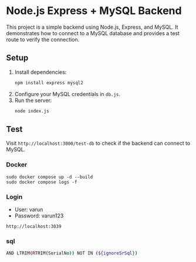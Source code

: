 # Node.js Express + MySQL Backend

This project is a simple backend using Node.js, Express, and MySQL. It demonstrates how to connect to a MySQL database and provides a test route to verify the connection.

## Setup

1. Install dependencies:
   ```bash
   npm install express mysql2
   ```
2. Configure your MySQL credentials in `db.js`.
3. Run the server:
   ```bash
   node index.js
   ```

## Test
Visit `http://localhost:3000/test-db` to check if the backend can connect to MySQL.

### Docker
```
sudo docker compose up -d --build
sudo docker compose logs -f
```

### Login
- User: varun
- Password: varun123
```
http://localhost:3039
```

### sql 
```bash
AND LTRIM(RTRIM(SerialNo)) NOT IN (${ignoreSrSql})
```
